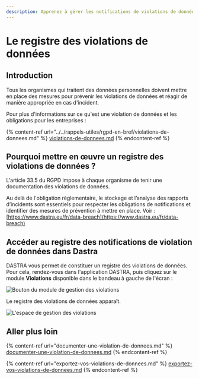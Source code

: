 ```yaml
---
description: Apprenez à gérer les notifications de violations de données.
---
```


# Le registre des violations de données

## Introduction

Tous les organismes qui traitent des données personnelles doivent mettre en place des mesures pour prévenir les violations de données et réagir de manière appropriée en cas d'incident.

Pour plus d'informations sur ce qu'est une violation de données et les obligations pour les entreprises :

{% content-ref url="../../rappels-utiles/rgpd-en-bref/violations-de-donnees.md" %}
[violations-de-donnees.md](../../rappels-utiles/rgpd-en-bref/violations-de-donnees.md)
{% endcontent-ref %}

## Pourquoi mettre en œuvre un registre des violations de données ?

L'article 33.5 du RGPD impose à chaque organisme de tenir une documentation des violations de données.&#x20;

Au delà de l'obligation règlementaire, le stockage et l’analyse des rapports d’incidents sont essentiels pour respecter les obligations de notifications et identifier des mesures de prévention à mettre en place. Voir : [https://www.dastra.eu/fr/data-breach](https://www.dastra.eu/fr/data-breach)

## Accéder au registre des notifications de violation de données dans Dastra

DASTRA vous permet de constituer un registre des violations de données. Pour cela, rendez-vous dans l'application DASTRA, puis cliquez sur le module **Violations** disponible dans le bandeau à gauche de l'écran :

![Bouton du module de gestion des violations](<../../.gitbook/assets/Capture web\_5-5-2022\_163811\_app.dastra.eu.jpeg>)

Le registre des violations de données apparaît.

![L'espace de gestion des violations](<../../.gitbook/assets/Capture web\_5-5-2022\_163922\_app.dastra.eu.jpeg>)

## Aller plus loin

{% content-ref url="documenter-une-violation-de-donnees.md" %}
[documenter-une-violation-de-donnees.md](documenter-une-violation-de-donnees.md)
{% endcontent-ref %}

{% content-ref url="exportez-vos-violations-de-donnees.md" %}
[exportez-vos-violations-de-donnees.md](exportez-vos-violations-de-donnees.md)
{% endcontent-ref %}
